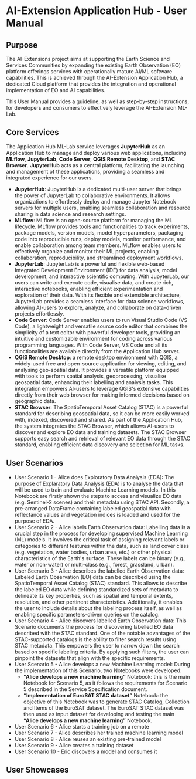 # AI-Extension Application Hub - User Manual 

## Purpose
The AI-Extensions project aims at supporting the Earth Science and Services Communities by expanding the existing Earth Observation (EO) platform offerings services with operationally mature AI/ML software capabilities. This is achieved through the AI-Extension Application Hub, a dedicated Cloud platform that provides the integration and operational implementation of EO and AI capabilities.  

This User Manual provides a guideline, as well as step-by-step instructions, for developers and consumers to effectively leverage the AI-Extension ML-Lab. 

## Core Services
The Application Hub ML-Lab service leverages **JupyterHub** as an Application Hub to manage and deploy various web applications, including **MLflow**, **JupyterLab**, **Code Server**, **QGIS Remote Desktop**, and **STAC Browser**. **JupyterHub** acts as a central platform, facilitating the launching and management of these applications, providing a seamless and integrated experience for our users.

* **JupyterHub**: JupyterHub is a dedicated multi-user server that brings the power of JupyterLab to collaborative environments. It allows organizations to effortlessly deploy and manage Jupyter Notebook servers for multiple users, enabling seamless collaboration and resource sharing in data science and research settings. 
* **MLflow**: MLflow is an open-source platform for managing the ML lifecycle. MLflow provides tools and functionalities to track experiments, package models, version models, model hyperparameters, packaging code into reproducible runs, deploy models, monitor performance, and enable collaboration among team members. MLflow enables users to effectively organize and monitor their ML projects, enabling collaboration, reproducibility, and streamlined deployment workflows.
* **JupyterLab**: JupyterLab is a powerful and flexible web-based Integrated Development Environment (IDE) for data analysis, model development, and interactive scientific computing. With JupyterLab, our users can write and execute code, visualise data, and create rich, interactive notebooks, enabling efficient experimentation and exploration of their data. With its flexible and extensible architecture, JupyterLab provides a seamless interface for data science workflows, allowing AI-users to explore, analyze, and collaborate on data-driven projects effortlessly. 
* **Code Server**: Code Server enables users to run Visual Studio Code (VS Code), a lightweight and versatile source code editor that combines the simplicity of a text editor with powerful developer tools, providing an intuitive and customizable environment for coding across various programming languages. With Code Server, VS Code and all its functionalities are available directly from the Application Hub server. 
* **QGIS Remote Desktop**: a remote desktop environment with QGIS, a widely-used free and open-source application for viewing, editing, and analysing geo-spatial data. It provides a versatile platform equipped with tools to perform spatial analysis, geoprocessing, visualise geospatial data, enhancing their labelling and analysis tasks. This integration empowers AI-users to leverage QGIS's extensive capabilities directly from their web browser for making informed decisions based on geographic data.
* **STAC Browser**: The SpatioTemporal Asset Catalog (STAC) is a powerful standard for describing geospatial data, so it can be more easily worked with, indexed, discovered and shared. As part of the Application Hub, the system integrates the STAC Browser, which allows AI-users to discover and explore EO data and training datasets. The STAC Browser supports easy search and retrieval of relevant EO data through the STAC standard, enabling efficient data discovery and selection for ML tasks.

## User Scenarios
* User Scenario 1 - Alice does Exploratory Data Analysis (EDA): The purpose of Explaratory Data Analysis (EDA) is to analyse the data that will be used to train and evaluate Machine Learning models. In this Notebook are firstly shown the steps to access and visualize EO data (e.g. Sentinel-2 scenes) and their metadata using STAC API. Secondly, a pre-arranged DataFrame containing labeled geospatial data with reflectance values and vegetation indices is loaded and used for the purpose of EDA.
* User Scenario 2 - Alice labels Earth Observation data: Labelling data is a crucial step in the process for developing supervised Machine Learning (ML) models. It involves the critical task of assigning relevant labels or categories to different features within the data, such as land cover class (e.g. vegetation, water bodies, urban area, etc.) or other physical characteristics of the Earth's surface. These labels can be binary (e.g., water or non-water) or multi-class (e.g., forest, grassland, urban).
* User Scenario 3 - Alice describes the labelled Earth Observation data: Labeled Earth Observation (EO) data can be described using the SpatioTemporal Asset Catalog (STAC) standard. This allows to describe the labeled EO data while defining standardized sets of metadata to delineate its key properties, such as spatial and temporal extents, resolution, and other pertinent characteristics. Additionally, it enables the user to include details about the labeling process itself, as well as enabling specific parameters-driven queries on the catalog.
* User Scenario 4 - Alice discovers labelled Earth Observation data: This Scenario documents the process for discovering labelled EO data described with the STAC standard. One of the notable advantages of the STAC-supported catalogs is the ability to filter search results using STAC metadata. This empowers the user to narrow down the search based on specific labeling criteria. By applying such filters, the user can pinpoint the datasets that align with the specific requirements.
* User Scenario 5 - Alice develops a new Machine Learning model: During the implementation of this Scenario, two Notebooks were developed:
  * **“Alice develops a new machine learning”** Notebook: this is the main Notebook for Scenario 5, as it follows the requirements for Scenario 5 described in the Service Specification document. 
  * **“Implementation of EuroSAT STAC dataset”** Notebook: the objective of this Notebook was to generate STAC Catalog, Collection and Items of the EuroSAT dataset. The EuroSAT STAC dataset was then used as input dataset for developing and testing the main **“Alice develops a new machine learning”** Notebook. 
* User Scenario 6 - Alice starts a training job on a remote
* User Scenario 7 ​- Alice describes her trained machine learning model
* User Scenario 8 -​ Alice reuses an existing pre-trained model
* User Scenario 9 - Alice creates a training dataset
* User Scenario 10 - Eric discovers a model and consumes it

## User Showcases

